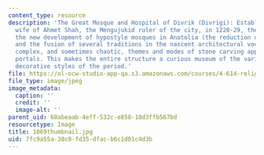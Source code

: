 ```yaml
---
content_type: resource
description: 'The Great Mosque and Hospital of Divrik (Divrigi): Established by the
  wife of Ahmet Shah, the Mengujukid ruler of the city, in 1228-29, the mosque manifests
  the new development of hypostyle mosques in Anatolia (the reduction of the court),
  and the fusion of several traditions in the nascent architectural vocabulary. Very
  complex, and sometimes chaotic, themes and modes of stone carving appear in the
  portals. This makes the entire structure a curious museum of the various Anatolian
  decorative styles of the period.'
file: https://ol-ocw-studio-app-qa.s3.amazonaws.com/courses/4-614-religious-architecture-and-islamic-cultures-fall-2002/7fc9a55a38c0fd35dfacb6c1d01c4d3b_1069thumbnail.jpg
file_type: image/jpeg
image_metadata:
  caption: ''
  credit: ''
  image-alt: ''
parent_uid: 68abeaab-4eff-532c-e858-18d3ffb567bd
resourcetype: Image
title: 1069thumbnail.jpg
uid: 7fc9a55a-38c0-fd35-dfac-b6c1d01c4d3b
---
```

